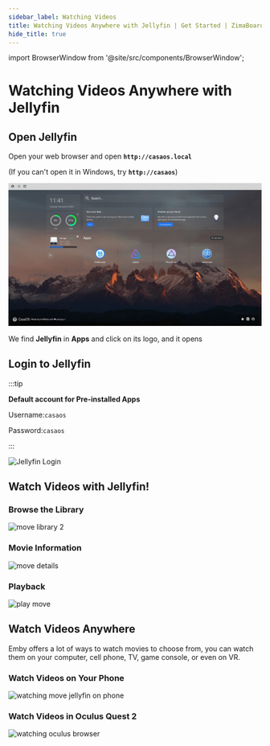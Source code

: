```yaml
---
sidebar_label: Watching Videos
title: Watching Videos Anywhere with Jellyfin | Get Started | ZimaBoard
hide_title: true
---
```


import BrowserWindow from '@site/src/components/BrowserWindow';

# Watching Videos Anywhere with Jellyfin

## Open Jellyfin

Open your web browser and open **`http://casaos.local`**

(If you can't open it in Windows, try **`http://casaos`**)

<BrowserWindow url="http://casaos.local">

![CasaOS Main](./images/casaos-main.jpg)

</BrowserWindow>

We find **Jellyfin** in **Apps** and click on its logo, and it opens

## Login to Jellyfin

:::tip

**Default account for Pre-installed Apps**

Username:`casaos`

Password:`casaos`

:::

<p><img
  src={require('./images/watching-jellyfin-login.jpeg').default}
  alt="Jellyfin Login"
  style={{
    maxWidth: '80%',
    display: 'block',
    margin: 'auto'
    }}
/></p>

## Watch Videos with Jellyfin!

### Browse the Library

<p><img
  src={require('./images/watching-jellyfin-library.jpeg').default}
  alt="move library 2"
  style={{
    maxWidth: '80%',
    display: 'block',
    margin: 'auto'
    }}
/></p>

### Movie Information

<p><img
  src={require('./images/watching-move-details.jpeg').default}
  alt="move details"
  style={{
    maxWidth: '80%',
    display: 'block',
    margin: 'auto'
    }}
/></p>

### Playback

<p><img
  src={require('./images/watching-move-play.jpeg').default}
  alt="play move"
  style={{
    maxWidth: '80%',
    display: 'block',
    margin: 'auto'
    }}
/></p>

## Watch Videos Anywhere

Emby offers a lot of ways to watch movies to choose from, you can watch them on your computer, cell phone, TV, game console, or even on VR.

### Watch Videos on Your Phone

<p><img
  src={require('./images/watching-move-jellyfin-phone.png').default}
  alt="watching move jellyfin on phone"
  style={{
    maxWidth: '50%',
    display: 'block',
    margin: 'auto'
    }}
/></p>

### Watch Videos in Oculus Quest 2

<p><img
  src={require('./images/watching-oculus-browser.jpeg').default}
  alt="watching oculus browser"
  style={{
    maxWidth: '80%',
    display: 'block',
    margin: 'auto'
    }}
/></p>